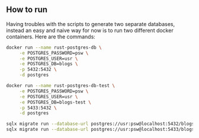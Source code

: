 
## How to run
Having troubles with the scripts to generate two separate databases, instead an easy and naive way for now is to run two different docker containers.
Here are the commands:
```bash
docker run --name rust-postgres-db \
     -e POSTGRES_PASSWORD=psw \
     -e POSTGRES_USER=usr \
     -e POSTGRES_DB=blogs \
     -p 5432:5432 \
     -d postgres

docker run --name rust-postgres-db-test \
     -e POSTGRES_PASSWORD=psw \
     -e POSTGRES_USER=usr \
     -e POSTGRES_DB=blogs-test \
     -p 5433:5432 \
     -d postgres

sqlx migrate run --database-url postgres://usr:psw@localhost:5432/blogs
sqlx migrate run --database-url postgres://usr:psw@localhost:5433/blogs-test
```
